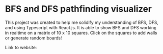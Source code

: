 # BFS and DFS pathfinding visualizer

This project was created to help me solidify my understanding of BFS, DFS, and using Typescript with React.js. It is able to show BFS and DFS working in realtime on a matrix of 10 x 10 squares. Click on the squares to add walls or generate random boards!

Link to website:
